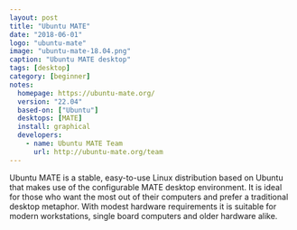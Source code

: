 ```yaml
---
layout: post
title: "Ubuntu MATE"
date: "2018-06-01"
logo: "ubuntu-mate"
image: "ubuntu-mate-18.04.png"
caption: "Ubuntu MATE desktop"
tags: [desktop]
category: [beginner]
notes:
  homepage: https://ubuntu-mate.org/
  version: "22.04"
  based-on: ["Ubuntu"]
  desktops: [MATE]
  install: graphical
  developers:
    - name: Ubuntu MATE Team
      url: http://ubuntu-mate.org/team
---
```


Ubuntu MATE is a stable, easy-to-use Linux distribution based on Ubuntu that makes use of the configurable MATE desktop environment. It is ideal for those who want the most out of their computers and prefer a traditional desktop metaphor. With modest hardware requirements it is suitable for modern workstations, single board computers and older hardware alike.